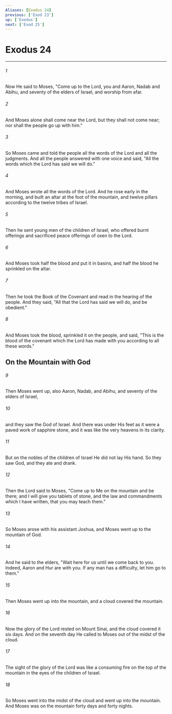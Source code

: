 ```yaml
---
Aliases: [Exodus 24]
previous: ['Exod 23']
up: ['Exodus']
next: ['Exod 25']
---
```

# Exodus 24

***


###### 1 
Now He said to Moses, "Come up to the Lord, you and Aaron, Nadab and Abihu, and seventy of the elders of Israel, and worship from afar. 

###### 2 
And Moses alone shall come near the Lord, but they shall not come near; nor shall the people go up with him." 

###### 3 
So Moses came and told the people all the words of the Lord and all the judgments. And all the people answered with one voice and said, "All the words which the Lord has said we will do." 

###### 4 
And Moses wrote all the words of the Lord. And he rose early in the morning, and built an altar at the foot of the mountain, and twelve pillars according to the twelve tribes of Israel. 

###### 5 
Then he sent young men of the children of Israel, who offered burnt offerings and sacrificed peace offerings of oxen to the Lord. 

###### 6 
And Moses took half the blood and put it in basins, and half the blood he sprinkled on the altar. 

###### 7 
Then he took the Book of the Covenant and read in the hearing of the people. And they said, "All that the Lord has said we will do, and be obedient." 

###### 8 
And Moses took the blood, sprinkled it on the people, and said, "This is the blood of the covenant which the Lord has made with you according to all these words." 

## On the Mountain with God 

###### 9 
Then Moses went up, also Aaron, Nadab, and Abihu, and seventy of the elders of Israel, 

###### 10 
and they saw the God of Israel. And there was under His feet as it were a paved work of sapphire stone, and it was like the very heavens in its clarity. 

###### 11 
But on the nobles of the children of Israel He did not lay His hand. So they saw God, and they ate and drank. 

###### 12 
Then the Lord said to Moses, "Come up to Me on the mountain and be there; and I will give you tablets of stone, and the law and commandments which I have written, that you may teach them." 

###### 13 
So Moses arose with his assistant Joshua, and Moses went up to the mountain of God. 

###### 14 
And he said to the elders, "Wait here for us until we come back to you. Indeed, Aaron and Hur are with you. If any man has a difficulty, let him go to them." 

###### 15 
Then Moses went up into the mountain, and a cloud covered the mountain. 

###### 16 
Now the glory of the Lord rested on Mount Sinai, and the cloud covered it six days. And on the seventh day He called to Moses out of the midst of the cloud. 

###### 17 
The sight of the glory of the Lord was like a consuming fire on the top of the mountain in the eyes of the children of Israel. 

###### 18 
So Moses went into the midst of the cloud and went up into the mountain. And Moses was on the mountain forty days and forty nights.
